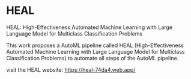# HEAL

HEAL: High-Effectiveness Automated Machine Learning with Large Language Model for Multiclass Classification Problems

This work proposes a AutoML pipeline called HEAL (High-Effectiveness Automated Machine Learning with Large Language Model for Multiclass Classification Problems) to automate all steps of the AutoML pipeline.

visit the HEAL website: https://heal-74da4.web.app/
